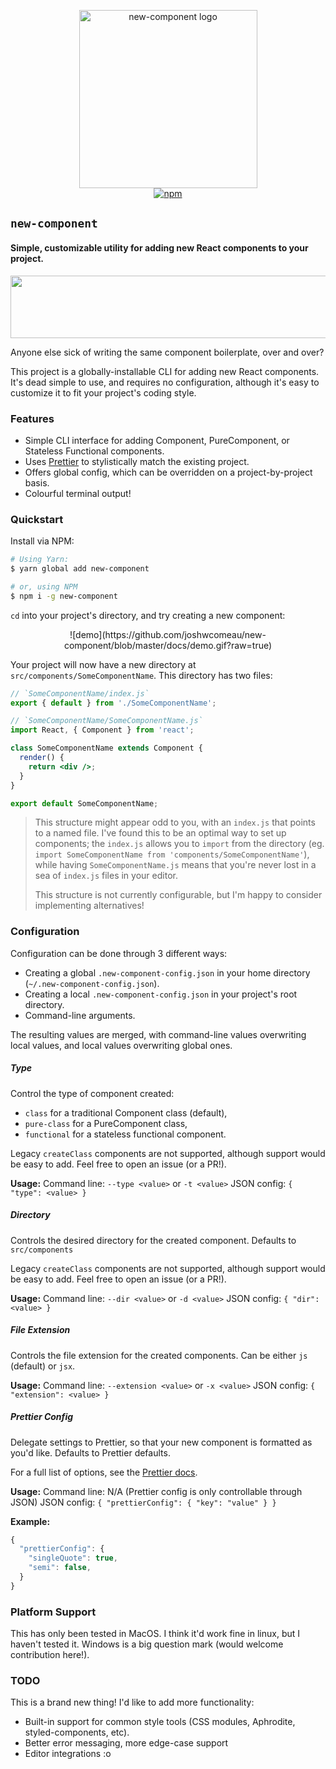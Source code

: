 <p align="center">
  <img src="https://github.com/joshwcomeau/new-component/blob/master/docs/logo@2x.png?raw=true" width="285" height="285" alt="new-component logo">
  <br>
  <a href="https://www.npmjs.org/package/new-component"><img src="https://img.shields.io/npm/v/new-component.svg?style=flat" alt="npm"></a>
</p>

## `new-component`
#### Simple, customizable utility for adding new React components to your project.

<img src="https://github.com/joshwcomeau/new-component/blob/master/docs/divider@2x.png?raw=true" width="888" height="100" role="presentation">

Anyone else sick of writing the same component boilerplate, over and over?

This project is a globally-installable CLI for adding new React components. It's dead simple to use, and requires no configuration, although it's easy to customize it to fit your project's coding style.

### Features
- Simple CLI interface for adding Component, PureComponent, or Stateless Functional components.
- Uses [Prettier](https://github.com/prettier/prettier) to stylistically match the existing project.
- Offers global config, which can be overridden on a project-by-project basis.
- Colourful terminal output!


### Quickstart

Install via NPM:

```bash
# Using Yarn:
$ yarn global add new-component

# or, using NPM
$ npm i -g new-component
```

`cd` into your project's directory, and try creating a new component:

<center>
![demo](https://github.com/joshwcomeau/new-component/blob/master/docs/demo.gif?raw=true)
</center>

Your project will now have a new directory at `src/components/SomeComponentName`. This directory has two files:

```jsx
// `SomeComponentName/index.js`
export { default } from './SomeComponentName';
```

```jsx
// `SomeComponentName/SomeComponentName.js`
import React, { Component } from 'react';

class SomeComponentName extends Component {
  render() {
    return <div />;
  }
}

export default SomeComponentName;
```

> This structure might appear odd to you, with an `index.js` that points to a named file. I've found this to be an optimal way to set up components; the `index.js` allows you to `import` from the directory (eg. `import SomeComponentName from 'components/SomeComponentName'`), while having `SomeComponentName.js` means that you're never lost in a sea of `index.js` files in your editor.
>
> This structure is not currently configurable, but I'm happy to consider implementing alternatives!



### Configuration

Configuration can be done through 3 different ways:

- Creating a global `.new-component-config.json` in your home directory (`~/.new-component-config.json`).
- Creating a local `.new-component-config.json` in your project's root directory.
- Command-line arguments.

The resulting values are merged, with command-line values overwriting local values, and local values overwriting global ones.


##### Type

Control the type of component created:
- `class` for a traditional Component class (default),
- `pure-class` for a PureComponent class,
- `functional` for a stateless functional component.

Legacy `createClass` components are not supported, although support would be easy to add. Feel free to open an issue (or a PR!).

**Usage:**
Command line: `--type <value>` or `-t <value>`
JSON config: `{ "type": <value> }`


##### Directory

Controls the desired directory for the created component. Defaults to `src/components`

Legacy `createClass` components are not supported, although support would be easy to add. Feel free to open an issue (or a PR!).

**Usage:**
Command line: `--dir <value>` or `-d <value>`
JSON config: `{ "dir": <value> }`

##### File Extension

Controls the file extension for the created components. Can be either `js` (default) or `jsx`.

**Usage:**
Command line: `--extension <value>` or `-x <value>`
JSON config: `{ "extension": <value> }`

##### Prettier Config

Delegate settings to Prettier, so that your new component is formatted as you'd like. Defaults to Prettier defaults.

For a full list of options, see the [Prettier docs](https://github.com/prettier/prettier#options).

**Usage:**
Command line: N/A (Prettier config is only controllable through JSON)
JSON config: `{ "prettierConfig": { "key": "value" } }`

**Example:**

```js
{
  "prettierConfig": {
    "singleQuote": true,
    "semi": false,
  }
}
```


### Platform Support
This has only been tested in MacOS. I think it'd work fine in linux, but I haven't tested it. Windows is a big question mark (would welcome contribution here!).


### TODO

This is a brand new thing! I'd like to add more functionality:

- Built-in support for common style tools (CSS modules, Aphrodite, styled-components, etc).
- Better error messaging, more edge-case support
- Editor integrations :o
